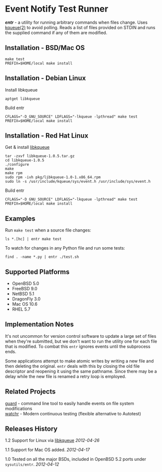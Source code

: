 Event Notify Test Runner
========================

***entr*** - a utility for running arbitrary commands when files change. Uses
[kqueue(2)][kqueue_2] to avoid polling. Reads a list of files provided on STDIN
and runs the supplied command if any of them are modified.

Installation - BSD/Mac OS
-------------------------

    make test
    PREFIX=$HOME/local make install

Installation - Debian Linux
---------------------------

Install libkqueue

    aptget libkqueue

Build entr

    CFLAGS="-D_GNU_SOURCE" LDFLAGS="-lkqueue -lpthread" make test 
    PREFIX=$HOME/local make install

Installation - Red Hat Linux
----------------------------

Get & install [libkqueue][libkqueue]

    tar -zxvf libkqueue-1.0.5.tar.gz
    cd libkqueue-1.0.5
    ./configure
    make
    make rpm
    sudo rpm -ivh pkg/libkqueue-1.0-1.x86_64.rpm
    sudo ln -s /usr/include/kqueue/sys/event.h /usr/include/sys/event.h

Build entr

    CFLAGS="-D_GNU_SOURCE" LDFLAGS="-lkqueue -lpthread" make test 
    PREFIX=$HOME/local make install

Examples
--------

Run `make test` when a source file changes:

    ls *.[hc] | entr make test


To watch for changes in any Python file and run some tests:

    find . -name *.py | entr ./test.sh

Supported Platforms
-------------------

* OpenBSD 5.0
* FreeBSD 9.0
* NetBSD 5.1
* DragonFly 3.0
* Mac OS 10.6
* RHEL 5.7

Implementation Notes
--------------------

It's not uncommon for version control software to update a large set of files
when they're submitted, but we don't want to run the utility one for each file
that is modified. To combat this `entr` ignores events until the subprocess
ends.

Some applications attempt to make atomic writes by writing a new file and then
deleting the original. `entr` deals with this by closing the old file descriptor
and reopening it using the same pathname. Since there may be a delay while the
new file is renamed a retry loop is employed.

Related Projects
----------------

[guard][guard] - command line tool to easily handle events on file system
modifications  
[watchr][watchr] - Modern continuous testing (flexible alternative to Autotest)  

Releases History
----------------

1.2 Support for Linux via [libkqueue][libkqueue] _2012-04-26_

1.1 Support for Mac OS added. _2012-04-17_  

1.0 Tested on all the major BSDs, included in OpenBSD 5.2 ports under
`sysutils/entr`. _2012-04-12_  


[kqueue_2]: http://www.openbsd.org/cgi-bin/man.cgi?query=kqueue&apropos=0&sektion=0&manpath=OpenBSD+Current&format=html
[libkqueue]: http://mark.heily.com/book/export/html/52
[guard]: https://github.com/guard/guard
[watchr]: https://github.com/mynyml/watchr
